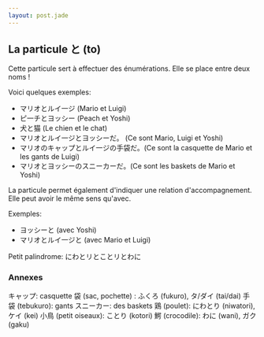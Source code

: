 ```yaml
---
layout: post.jade
---
```


## La particule と (to)

Cette particule sert à effectuer des énumérations. Elle se place entre deux noms ! 

Voici quelques exemples: 
- マリオとルイ一ジ (Mario et Luigi) 
- ピ一チとヨッシー (Peach et Yoshi)
- 犬と猫 (Le chien et le chat)
- マリオとルイ一ジとヨッシーだ。 (Ce sont Mario, Luigi et Yoshi)
- マリオのキャップとルイ一ジの手袋だ。(Ce sont la casquette de Mario et les gants de Luigi)  
- マリオとヨッシーのスニーカーだ。(Ce sont les baskets de Mario et Yoshi)

La particule permet également d'indiquer une relation d'accompagnement. Elle peut avoir 
le même sens qu'avec.

Exemples:
- ヨッシーと (avec Yoshi)
- マリオとルイ一ジと (avec Mario et Luigi)

Petit palindrome: にわとリとことリとわに

### Annexes 

キャップ: casquette 
袋 (sac, pochette) : ふくろ (fukuro), タ/ダイ (tai/dai)
手袋 (tebukuro): gants
スニーカー: des baskets
鶏 (poulet): にわとり (niwatori), ケイ (kei)
小鳥 (petit oiseaux): ことり (kotori)
鰐 (crocodile): わに (wani), ガク (gaku)